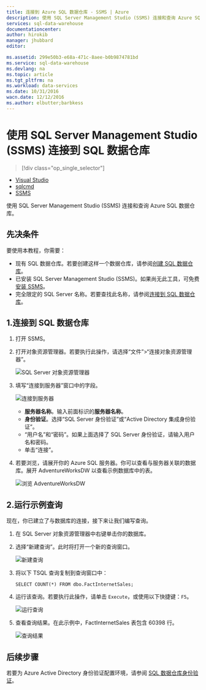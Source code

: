 ```yaml
---
title: 连接到 Azure SQL 数据仓库 - SSMS | Azure
description: 使用 SQL Server Management Studio (SSMS) 连接和查询 Azure SQL 数据仓库。
services: sql-data-warehouse
documentationcenter: 
author: hirokib
manager: jhubbard
editor: 

ms.assetid: 299e50b3-e68a-471c-8aee-b0b9874781bd
ms.service: sql-data-warehouse
ms.devlang: na
ms.topic: article
ms.tgt_pltfrm: na
ms.workload: data-services
ms.date: 10/31/2016
wacn.date: 12/12/2016
ms.author: elbutter;barbkess
---
```


# 使用 SQL Server Management Studio (SSMS) 连接到 SQL 数据仓库
>[!div class="op_single_selector"]
- [Visual Studio](./sql-data-warehouse-query-visual-studio.md)
- [sqlcmd](./sql-data-warehouse-get-started-connect-sqlcmd.md)
- [SSMS](./sql-data-warehouse-query-ssms.md)

使用 SQL Server Management Studio (SSMS) 连接和查询 Azure SQL 数据仓库。

## 先决条件
要使用本教程，你需要：

* 现有 SQL 数据仓库。若要创建这样一个数据仓库，请参阅[创建 SQL 数据仓库][Create a SQL Data Warehouse]。
* 已安装 SQL Server Management Studio (SSMS)。如果尚无此工具，可免费[安装 SSMS][Install SSMS]。
* 完全限定的 SQL Server 名称。若要查找此名称，请参阅[连接到 SQL 数据仓库][Connect to SQL Data Warehouse]。

## 1\.连接到 SQL 数据仓库
1. 打开 SSMS。
2. 打开对象资源管理器。若要执行此操作，请选择“文件”>“连接对象资源管理器”。

    ![SQL Server 对象资源管理器][1]  

3. 填写“连接到服务器”窗口中的字段。

    ![连接到服务器][2]  

   * **服务器名称**。输入前面标识的**服务器名称**。
   * **身份验证**。选择“SQL Server 身份验证”或“Active Directory 集成身份验证”。
   * “用户名”和“密码”。如果上面选择了 SQL Server 身份验证，请输入用户名和密码。
   * 单击“连接”。
4. 若要浏览，请展开你的 Azure SQL 服务器。你可以查看与服务器关联的数据库。展开 AdventureWorksDW 以查看示例数据库中的表。

    ![浏览 AdventureWorksDW][3]  

## 2\.运行示例查询
现在，你已建立了与数据库的连接，接下来让我们编写查询。

1. 在 SQL Server 对象资源管理器中右键单击你的数据库。
2. 选择“新建查询”。此时将打开一个新的查询窗口。

    ![新建查询][4]  

3. 将以下 TSQL 查询复制到查询窗口中：

    ```
    SELECT COUNT(*) FROM dbo.FactInternetSales;
    ```

4. 运行该查询。若要执行此操作，请单击 `Execute`，或使用以下快捷键：`F5`。

    ![运行查询][5]  

5. 查看查询结果。在此示例中，FactInternetSales 表包含 60398 行。

    ![查询结果][6]  

## 后续步骤

若要为 Azure Active Directory 身份验证配置环境，请参阅 [SQL 数据仓库身份验证][Authenticate to SQL Data Warehouse]。

<!--Arcticles-->

[Connect to SQL Data Warehouse]: ./sql-data-warehouse-connect-overview.md
[Create a SQL Data Warehouse]: ./sql-data-warehouse-get-started-provision.md
[Authenticate to SQL Data Warehouse]: ./sql-data-warehouse-authentication.md

<!--Other-->
[Azure portal]: https://portal.azure.cn
[Install SSMS]: https://msdn.microsoft.com/zh-CN/library/hh213248.aspx

<!--Image references-->

[1]: ./media/sql-data-warehouse-query-ssms/connect-object-explorer.png
[2]: ./media/sql-data-warehouse-query-ssms/connect-object-explorer1.png
[3]: ./media/sql-data-warehouse-query-ssms/explore-tables.png
[4]: ./media/sql-data-warehouse-query-ssms/new-query.png
[5]: ./media/sql-data-warehouse-query-ssms/execute-query.png
[6]: ./media/sql-data-warehouse-query-ssms/results.png

<!---HONumber=Mooncake_1205_2016-->